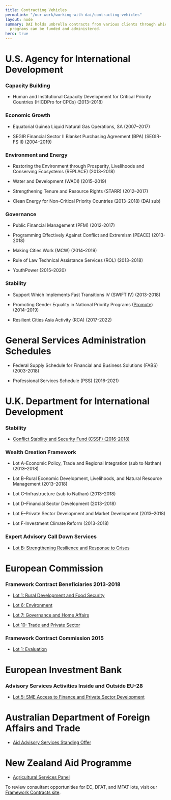 ```yaml
---
title: Contracting Vehicles
permalink: "/our-work/working-with-dai/contracting-vehicles"
layout: node
summary: DAI holds umbrella contracts from various clients through which development
  programs can be funded and administered.
hero: true
---
```


# U.S. Agency for International Development

### Capacity Building

* Human and Institutional Capacity Development for Critical Priority Countries (HICDPro for CPCs) (2013–2018)

### Economic Growth

* Equatorial Guinea Liquid Natural Gas Operations, SA (2007–2017)

* SEGIR Financial Sector II Blanket Purchasing Agreement (BPA) (SEGIR-FS II) (2004–2019)

### Environment and Energy

* Restoring the Environment through Prosperity, Livelihoods and Conserving Ecosystems (REPLACE) (2013–2018)

* Water and Development (WADI) (2015–2019)

* Strengthening Tenure and Resource Rights (STARR) (2012–2017)

* Clean Energy for Non-Critical Priority Countries (2013–2018) (DAI sub)

### Governance

* Public Financial Management (PFM) (2012-2017)

* Programming Effectively Against Conflict and Extremism (PEACE) (2013-2018)

* Making Cities Work (MCW) (2014–2019)

* Rule of Law Technical Assistance Services (ROL) (2013–2018)

* YouthPower (2015–2020)

### Stability

* Support Which Implements Fast Transitions IV (SWIFT IV) (2013-2018)

* Promoting Gender Equality in National Priority Programs ([Promote](http://www.usaid.gov/afghanistan/promote)) (2014–2019)

* Resilient Cities Asia Activity (RCA) (2017-2022)

# General Services Administration Schedules

* Federal Supply Schedule for Financial and Business Solutions (FABS) (2003-2018)

* Professional Services Schedule (PSS) (2016-2021)

# U.K. Department for International Development

### Stability

* [Conflict Stability and Security Fund (CSSF) (2016-2018)](https://www.dai.com/working-dai/current-procurements/conflict-stability-and-security-fund)

### Wealth Creation Framework

* Lot A–Economic Policy, Trade and Regional Integration (sub to Nathan) (2013–2018)

* Lot B–Rural Economic Development, Livelihoods, and Natural Resource Management (2013–2018)

* Lot C–Infrastructure (sub to Nathan) (2013–2018)

* Lot D–Financial Sector Development (2013–2018)

* Lot E–Private Sector Development and Market Development (2013–2018)

* Lot F-Investment Climate Reform (2013-2018)

### Expert Advisory Call Down Services

* [Lot B: Strengthening Resilience and Response to Crises](https://www.dai.com/our-work/projects/worldwide-expert-advisory-call-down-services-eacds-lot-b-strengthening-resilience-and-response-to-crises)

# European Commission

### Framework Contract Beneficiaries 2013-2018

* [Lot 1: Rural Development and Food Security](http://frameworkcontracts.com/lots/benef-1/)

* [Lot 6: Environment](http://frameworkcontracts.com/lots/benef-6/)

* [Lot 7: Governance and Home Affairs](http://frameworkcontracts.com/lots/benef-7/)

* [Lot 10: Trade and Private Sector](http://frameworkcontracts.com/lots/benef-10/)

### Framework Contract Commission 2015

* [Lot 1: Evaluation](http://frameworkcontracts.com/lots/ec-com-2015-1/)

# European Investment Bank

### Advisory Services Activities Inside and Outside EU-28

* [Lot 5: SME Access to Finance and Private Sector Development](http://frameworkcontracts.com/lots/eib-5/)

# Australian Department of Foreign Affairs and Trade

* [Aid Advisory Services Standing Offer](http://frameworkcontracts.com/lots/dfat/)

# New Zealand Aid Programme

* [Agricultural Services Panel ](http://frameworkcontracts.com/lots/mfat)

To review consultant opportunities for EC, DFAT, and MFAT lots, visit our [Framework Contracts site](http://frameworkcontracts.com).